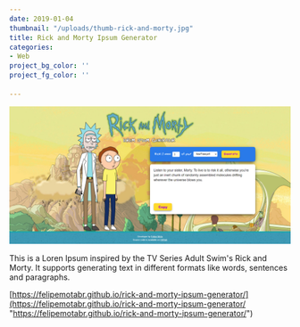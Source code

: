 ```yaml
---
date: 2019-01-04
thumbnail: "/uploads/thumb-rick-and-morty.jpg"
title: Rick and Morty Ipsum Generator
categories:
- Web
project_bg_color: ''
project_fg_color: ''

---
```

![](/uploads/fireshot-capture-005-rick-and-morty-loren-ipsum-generator-felipemotabr-github-io.png)

This is a Loren Ipsum inspired by the TV Series Adult Swim's Rick and Morty. It supports generating text in different formats like words, sentences and paragraphs.

[https://felipemotabr.github.io/rick-and-morty-ipsum-generator/](https://felipemotabr.github.io/rick-and-morty-ipsum-generator/ "https://felipemotabr.github.io/rick-and-morty-ipsum-generator/")